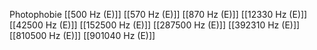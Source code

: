 Photophobie
[[500 Hz (E)]]
[[570 Hz (E)]]
[[870 Hz (E)]]
[[12330 Hz (E)]]
[[42500 Hz (E)]]
[[152500 Hz (E)]]
[[287500 Hz (E)]]
[[392310 Hz (E)]]
[[810500 Hz (E)]]
[[901040 Hz (E)]]